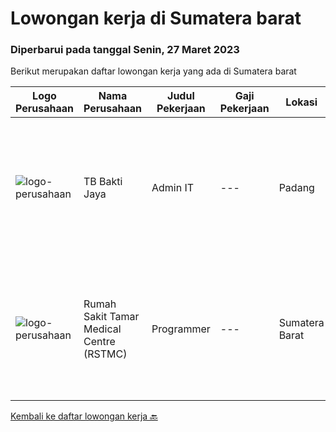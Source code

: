 
  # Lowongan kerja di Sumatera barat

  ### Diperbarui pada tanggal Senin, 27 Maret 2023

  Berikut merupakan daftar lowongan kerja yang ada di Sumatera barat

  |Logo Perusahaan | Nama Perusahaan | Judul Pekerjaan | Gaji Pekerjaan | Lokasi | Deskripsi | Tanggal diunggah | Pranala |
  | -------------- | --------------- | --------------- | --------- | --------- | -------------- | ------- | ----------- |
  |![logo-perusahaan](https://image-service-cdn.seek.com.au/c8a6bb168a90c7b34315543d20233555c173e7ef/ee4dce1061f3f616224767ad58cb2fc751b8d2dc)|TB Bakti Jaya|Admin IT|---|Padang|Pengalaman di posisi yang sama dari 2 tahun; Pengetahuan tentang berbagai sistem pencarian, dan mampu untuk menggunakannya; Mampu berkomunikasi dengan...|Kamis, 23 Maret 2023|https://www.jobstreet.co.id/id/job/admin-it-1035028157?token=0~7778cc27-90aa-4c80-9063-703dd1fc9c3c&sectionRank=1&jobId=jobstreet-id-job-1035028157|
|![logo-perusahaan](https://i.ibb.co/sqvTCh9/112815900-stock-vector-no-image-available-icon-flat-vector.webp)|Rumah Sakit Tamar Medical Centre (RSTMC)|Programmer|---|Sumatera Barat|Kualifikasi : Pendidikan minimal S1 Sistem Informasi / Teknik informatika Pengalaman minimal 1 tahun di bidang yang relevan (Programming), lebih...|Jumat, 17 Maret 2023|https://www.jobstreet.co.id/id/job/programmer-4266828?token=0~7778cc27-90aa-4c80-9063-703dd1fc9c3c&sectionRank=2&jobId=jobstreet-id-job-4266828|


  [Kembali ke daftar lowongan kerja 🔙](../README.md#daftar-lowongan-kerja)
  